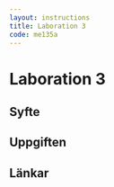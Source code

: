 ```yaml
---
layout: instructions
title: Laboration 3
code: me135a
---
```


# Laboration 3

## Syfte


## Uppgiften


## Länkar


